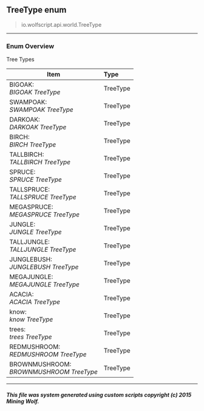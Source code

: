 ## TreeType __enum__

>io.wolfscript.api.world.TreeType

---

### Enum Overview

Tree Types

Item | Type   
--- | :--- 
BIGOAK: <br> _BIGOAK TreeType_ | TreeType
SWAMPOAK: <br> _SWAMPOAK TreeType_ | TreeType
DARKOAK: <br> _DARKOAK TreeType_ | TreeType
BIRCH: <br> _BIRCH TreeType_ | TreeType
TALLBIRCH: <br> _TALLBIRCH TreeType_ | TreeType
SPRUCE: <br> _SPRUCE TreeType_ | TreeType
TALLSPRUCE: <br> _TALLSPRUCE TreeType_ | TreeType
MEGASPRUCE: <br> _MEGASPRUCE TreeType_ | TreeType
JUNGLE: <br> _JUNGLE TreeType_ | TreeType
TALLJUNGLE: <br> _TALLJUNGLE TreeType_ | TreeType
JUNGLEBUSH: <br> _JUNGLEBUSH TreeType_ | TreeType
MEGAJUNGLE: <br> _MEGAJUNGLE TreeType_ | TreeType
ACACIA: <br> _ACACIA TreeType_ | TreeType
know: <br> _know TreeType_ | TreeType
trees: <br> _trees TreeType_ | TreeType
REDMUSHROOM: <br> _REDMUSHROOM TreeType_ | TreeType
BROWNMUSHROOM: <br> _BROWNMUSHROOM TreeType_ | TreeType



---



##### This file was system generated using custom scripts copyright (c) 2015 Mining Wolf.
	

